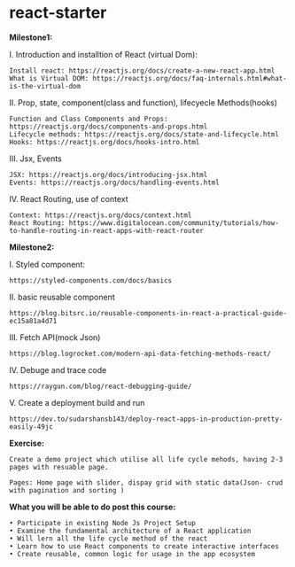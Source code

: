 # react-starter

**Milestone1:**

I. Introduction and installtion of React (virtual Dom):

	Install react: https://reactjs.org/docs/create-a-new-react-app.html
	What is Virtual DOM: https://reactjs.org/docs/faq-internals.html#what-is-the-virtual-dom

II. Prop, state, component(class and function), lifecyecle Methods(hooks)

	Function and Class Components and Props: https://reactjs.org/docs/components-and-props.html
	Lifecycle methods: https://reactjs.org/docs/state-and-lifecycle.html
	Hooks: https://reactjs.org/docs/hooks-intro.html

III. Jsx, Events

	JSX: https://reactjs.org/docs/introducing-jsx.html
	Events: https://reactjs.org/docs/handling-events.html

IV. React Routing, use of context

	Context: https://reactjs.org/docs/context.html
	React Routing: https://www.digitalocean.com/community/tutorials/how-to-handle-routing-in-react-apps-with-react-router




**Milestone2:**

I. Styled component:

	https://styled-components.com/docs/basics

II. basic reusable component

	https://blog.bitsrc.io/reusable-components-in-react-a-practical-guide-ec15a81a4d71

III. Fetch API(mock Json)

	https://blog.logrocket.com/modern-api-data-fetching-methods-react/

IV. Debuge and trace code

	https://raygun.com/blog/react-debugging-guide/

V. Create a deployment build and run

	https://dev.to/sudarshansb143/deploy-react-apps-in-production-pretty-easily-49jc


		
**Exercise:**

	Create a demo project which utilise all life cycle mehods, having 2-3 pages with resuable page.
	
	Pages: Home page with slider, dispay grid with static data(Json- crud with pagination and sorting )


**What you will be able to do post this course:**

	• Participate in existing Node Js Project Setup
	• Examine the fundamental architecture of a React application
	• Will lern all the life cycle method of the react
	• Learn how to use React components to create interactive interfaces
	• Create reusable, common logic for usage in the app ecosystem
